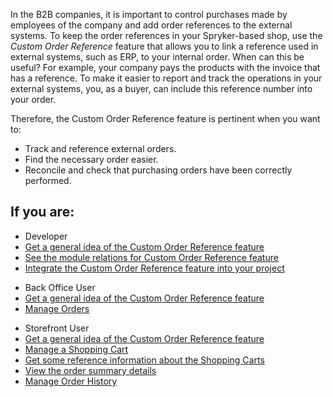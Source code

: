 In the B2B companies, it is important to control purchases made by employees of the company and add order references to the external systems. To keep the order references in your Spryker-based shop, use the *Custom Order  Reference* feature that allows you to link a reference used in external systems, such as ERP, to your internal order. When can this be useful? For example, your company pays the products with the invoice that has a reference. To make it easier to report and track the operations in your external systems, you, as a buyer, can include this reference number into your order.

Therefore, the Custom Order Reference feature is pertinent when you want to:

* Track and reference external orders.
* Find the necessary order easier.
* Reconcile and check that purchasing orders have been correctly performed.

## If you are:

<div class="mr-container">
    <div class="mr-list-container">
        <!-- col1 -->
        <div class="mr-col">
            <ul class="mr-list mr-list-green">
                <li class="mr-title">Developer</li>
                <li><a href="https://documentation.spryker.com/docs/custom-order-reference-feature-overview" class="mr-link">Get a general idea of the Custom Order Reference feature</a></li>
                <li><a href="https://documentation.spryker.com/docs/custom-order-reference-module-relations" class="mr-link">See the module relations for Custom Order Reference feature</a></li>
              <li><a href="https://documentation.spryker.com/docs/custom-order-reference-feature-integration" class="mr-link">Integrate the Custom Order Reference feature into your project</a></li>
            </ul>
        </div>
      <!-- col2 -->
        <div class="mr-col">
            <ul class="mr-list mr-list-blue">
                <li class="mr-title">Back Office User</li>
                <li><a href="https://documentation.spryker.com/docs/custom-order-reference-feature-overview" class="mr-link">Get a general idea of the Custom Order Reference feature</a></li>
                 <li><a href="https://documentation.spryker.com/docs/managing-orders">Manage Orders</a></li>
            </ul>
        </div>  
         <!-- col3 -->
        <div class="mr-col">
            <ul class="mr-list mr-list-red">
                <li class="mr-title">Storefront User</li>
                <li><a href="https://documentation.spryker.com/docs/custom-order-reference-feature-overview" class="mr-link">Get a general idea of the Custom Order Reference feature</a></li>
                <li><a href="https://documentation.spryker.com/docs/shop-guide-managing-a-shopping-cart" class="mr-link">Manage a Shopping Cart</a></li>
                <li><a href="https://documentation.spryker.com/docs/shop-guide-shopping-carts-reference-information" class="mr-link">Get some reference information about the Shopping Carts</a></li>
                <li><a href="https://documentation.spryker.com/docs/en/shop-guide-summary-step" class="mr-link">View the order summary details</a></li>
                 <li><a href="https://documentation.spryker.com/docs/shop-guide-order-history" class="mr-link">Manage Order History</a></li>
            </ul>
        </div>
</div>
</div>